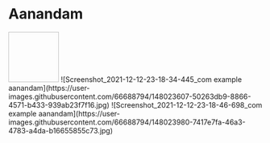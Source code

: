 # Aanandam
<img source="https://user-images.githubusercontent.com/66688794/148023607-50263db9-8866-4571-b433-939ab23f7f16.jpg" width="100" height="100">
![Screenshot_2021-12-12-23-18-34-445_com example aanandam](https://user-images.githubusercontent.com/66688794/148023607-50263db9-8866-4571-b433-939ab23f7f16.jpg)
![Screenshot_2021-12-12-23-18-46-698_com example aanandam](https://user-images.githubusercontent.com/66688794/148023980-7417e7fa-46a3-4783-a4da-b16655855c73.jpg)


